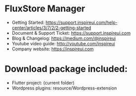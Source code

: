 # FluxStore Manager
- Getting Started: https://support.inspireui.com/help-center/articles/3/7/2/2-getting-started
- Document & Support Ticket: https://support.inspireui.com
- Blog & Changelog: https://medium.com/@inspireui
- Youtube video guide: http://youtube.com/inspireui
- Company website: https://inspireui.com

# Download package included:
- Flutter project: (current folder)
- Wordpress plugins: resource/Wordpress-extension
